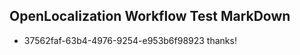 ## OpenLocalization Workflow Test MarkDown
* 37562faf-63b4-4976-9254-e953b6f98923 thanks!

<!--HONumber=Aug16_HO4-->


